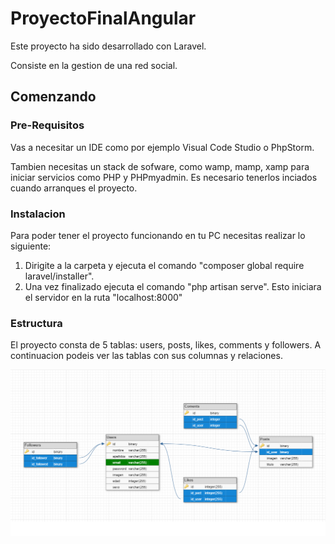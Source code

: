 # ProyectoFinalAngular

Este proyecto ha sido desarrollado con Laravel.

Consiste en la gestion de una red social.

## Comenzando

### Pre-Requisitos

Vas a necesitar un IDE como por ejemplo Visual Code Studio o PhpStorm.

Tambien necesitas un stack de sofware, como wamp, mamp, xamp para iniciar servicios como PHP y PHPmyadmin. Es necesario tenerlos inciados cuando arranques el proyecto.

### Instalacion

Para poder tener el proyecto funcionando en tu PC necesitas realizar lo siguiente:
  1. Dirigite a la carpeta y ejecuta el comando "composer global require laravel/installer". 
  2. Una vez finalizado ejecuta el comando "php artisan serve". Esto iniciara el servidor en la ruta "localhost:8000"
 
### Estructura

El proyecto consta de 5 tablas: users, posts, likes, comments y followers. A continuacion podeis ver las tablas con sus columnas y relaciones.

![Screenshot](redSocial.png)
